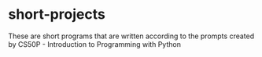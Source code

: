 # short-projects
These are short programs that are written according to the prompts created by CS50P - Introduction to Programming with Python
